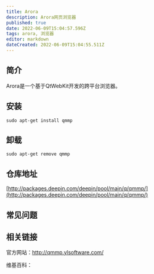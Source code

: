 ```yaml
---
title: Arora
description: Arora网页浏览器
published: true
date: 2022-06-09T15:04:57.596Z
tags: arora, 浏览器
editor: markdown
dateCreated: 2022-06-09T15:04:55.511Z
---
```


## 简介

Arora是一个基于QtWebKit开发的跨平台浏览器。

## 安装

`sudo apt-get install qmmp`

## 卸载

`sudo apt-get remove qmmp`

## 仓库地址

[http://packages.deepin.com/deepin/pool/main/q/qmmp/](http://packages.deepin.com/deepin/pool/main/q/qmmp/)

## 常见问题

## 相关链接
官方网站：http://qmmp.ylsoftware.com/

维基百科：
